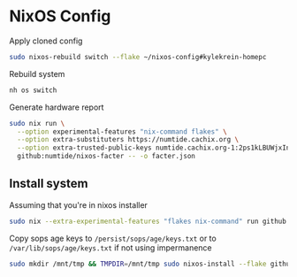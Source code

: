# NixOS Config

Apply cloned config
```bash
sudo nixos-rebuild switch --flake ~/nixos-config#kylekrein-homepc
```

Rebuild system
```bash
nh os switch
```

Generate hardware report
```bash
sudo nix run \
  --option experimental-features "nix-command flakes" \
  --option extra-substituters https://numtide.cachix.org \
  --option extra-trusted-public-keys numtide.cachix.org-1:2ps1kLBUWjxIneOy1Ik6cQjb41X0iXVXeHigGmycPPE= \
  github:numtide/nixos-facter -- -o facter.json
```

## Install system
Assuming that you're in nixos installer
```bash
sudo nix --extra-experimental-features "flakes nix-command" run github:nix-community/disko -- --mode zap_create_mount --flake github:KyleKrein/nixos-config#kylekrein-homepc
```

Copy sops age keys to `/persist/sops/age/keys.txt` or to `/var/lib/sops/age/keys.txt` if not using impermanence

```bash
sudo mkdir /mnt/tmp && TMPDIR=/mnt/tmp sudo nixos-install --flake github:KyleKrein/nixos-config#kylekrein-homepc --no-root-passwd && sudo rm -rf /mnt/tmp
```
